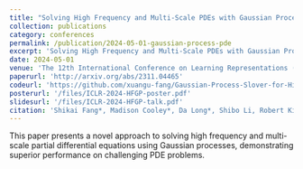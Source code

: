 ```yaml
---
title: "Solving High Frequency and Multi-Scale PDEs with Gaussian Processes"
collection: publications
category: conferences
permalink: /publication/2024-05-01-gaussian-process-pde
excerpt: 'Solving High Frequency and Multi-Scale PDEs with Gaussian Processes'
date: 2024-05-01
venue: 'The 12th International Conference on Learning Representations (ICLR 2024)'
paperurl: 'http://arxiv.org/abs/2311.04465'
codeurl: 'https://github.com/xuangu-fang/Gaussian-Process-Slover-for-High-Freq-PDE'
posterurl: '/files/ICLR-2024-HFGP-poster.pdf'
slidesurl: '/files/ICLR-2024-HFGP-talk.pdf'
citation: 'Shikai Fang*, Madison Cooley*, Da Long*, Shibo Li, Robert Kirby, Shandian Zhe. (2024). &quot;Solving High Frequency and Multi-Scale PDEs with Gaussian Processes.&quot; <i>The 12th International Conference on Learning Representations (ICLR 2024)</i>.'
---
```

This paper presents a novel approach to solving high frequency and multi-scale partial differential equations using Gaussian processes, demonstrating superior performance on challenging PDE problems. 